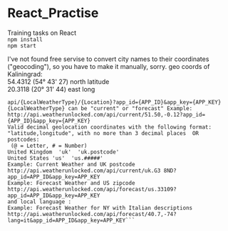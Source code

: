 # React_Practise
Training tasks on React</br>
`npm install`</br>
`npm start`</br>

I've not found free servise to convert city names to their coordinates ("geocoding"), so you have to make it manually, sorry.
  geo coords of Kaliningrad:<br>
  54.4312 (54° 43' 27) north latitude<br>
  20.3118 (20° 31' 44) east long<br>



 ```API Base URL: http://api.weatherunlocked.com/ or https://api.weatherunlocked.com/
 api/{LocalWeatherType}/{Location}?app_id={APP_ID}&app_key={APP_KEY}
 {LocalWeatherType} can be "current" or "forecast" Example:
 http://api.weatherunlocked.com/api/current/51.50,-0.12?app_id={APP_ID}&app_key={APP_KEY}
 Valid decimal geolocation coordinates with the following format: "latitude,longitude", with no more than 3 decimal places  OR postcodes:
  (@ = Letter, # = Number)
 United Kingdom  'uk'  'uk.postcode'
 United States 'us'  'us.#####'
 Example: Current Weather and UK postcode
 http://api.weatherunlocked.com/api/current/uk.G3 8ND?app_id=APP_ID&app_key=APP_KEY
 Example: Forecast Weather and US zipcode
 http://api.weatherunlocked.com/api/forecast/us.33109?app_id=APP_ID&app_key=APP_KEY
 and local language :
 Example: Forecast Weather for NY with Italian descriptions
 http://api.weatherunlocked.com/api/forecast/40.7,-74?lang=it&app_id=APP_ID&app_key=APP_KEY```